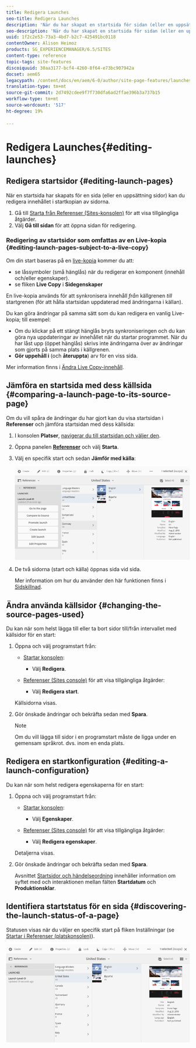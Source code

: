 ```yaml
---
title: Redigera Launches
seo-title: Redigera Launches
description: 'När du har skapat en startsida för sidan (eller en uppsättning sidor) kan du redigera innehållet i startkopian av sidorna. '
seo-description: 'När du har skapat en startsida för sidan (eller en uppsättning sidor) kan du redigera innehållet i startkopian av sidorna. '
uuid: 1f2c2e53-73a3-4bd7-b2c7-425491bc0118
contentOwner: Alison Heimoz
products: SG_EXPERIENCEMANAGER/6.5/SITES
content-type: reference
topic-tags: site-features
discoiquuid: 30aa3177-bcf4-4260-8f64-e73bc907942a
docset: aem65
legacypath: /content/docs/en/aem/6-0/author/site-page-features/launches
translation-type: tm+mt
source-git-commit: 2d7492cdee9f7f730dfa6ad2ffae396b3a737b15
workflow-type: tm+mt
source-wordcount: '517'
ht-degree: 19%

---
```



# Redigera Launches{#editing-launches}

## Redigera startsidor {#editing-launch-pages}

När en startsida har skapats för en sida (eller en uppsättning sidor) kan du redigera innehållet i startkopian av sidorna.

1. Gå till [Starta från Referenser (Sites-konsolen)](/help/sites-authoring/launches.md#launches-in-references-sites-console) för att visa tillgängliga åtgärder.
1. Välj **Gå till sidan** för att öppna sidan för redigering.

### Redigering av startsidor som omfattas av en Live-kopia {#editing-launch-pages-subject-to-a-live-copy}

Om din start baseras på en [live-kopia](/help/sites-administering/msm.md) kommer du att:

* se låssymboler (små hänglås) när du redigerar en komponent (innehåll och/eller egenskaper).
* se fliken **Live Copy** i **Sidegenskaper**

En live-kopia används för att synkronisera innehåll *från* källgrenen *till* startgrenen (för att hålla startsidan uppdaterad med ändringarna i källan).

Du kan göra ändringar på samma sätt som du kan redigera en vanlig Live-kopia; till exempel:

* Om du klickar på ett stängt hänglås bryts synkroniseringen och du kan göra nya uppdateringar av innehållet när du startar programmet. När du har låst upp (öppet hänglås) skrivs inte ändringarna över av ändringar som gjorts på samma plats i källgrenen.
* **Gör uppehåll i** (och **återuppta**) arv för en viss sida.

Mer information finns i [Ändra Live Copy-innehåll](/help/sites-administering/msm-livecopy.md#changing-live-copy-content).

## Jämföra en startsida med dess källsida {#comparing-a-launch-page-to-its-source-page}

Om du vill spåra de ändringar du har gjort kan du visa startsidan i **Referenser** och jämföra startsidan med dess källsida:

1. I konsolen **Platser**, [navigerar du till startsidan och väljer den](/help/sites-authoring/basic-handling.md#viewingandselectingyourresources).
1. Öppna panelen **[Referenser](/help/sites-authoring/basic-handling.md#references)** och välj **Starta**.
1. Välj en specifik start och sedan **Jämför med källa**:

   ![screen-shot_2019-03-05at121952](assets/screen-shot_2019-03-05at121952.png)

1. De två sidorna (start och källa) öppnas sida vid sida.

   Mer information om hur du använder den här funktionen finns i [Sidskillnad](/help/sites-authoring/page-diff.md).

## Ändra använda källsidor {#changing-the-source-pages-used}

Du kan när som helst lägga till eller ta bort sidor till/från intervallet med källsidor för en start:

1. Öppna och välj programstart från:

   * [Startar konsolen](/help/sites-authoring/launches.md#the-launches-console):

      * Välj **Redigera**.
   * [Referenser (Sites console)](/help/sites-authoring/launches.md#launches-in-references-sites-console) för att visa tillgängliga åtgärder:

      * Välj **Redigera start**.

   Källsidorna visas.

1. Gör önskade ändringar och bekräfta sedan med **Spara**.

   >[!NOTE]
   >
   >Om du vill lägga till sidor i en programstart måste de ligga under en gemensam språkrot. dvs. inom en enda plats.

## Redigera en startkonfiguration {#editing-a-launch-configuration}

Du kan när som helst redigera egenskaperna för en start:

1. Öppna och välj programstart från:

   * [Startar konsolen](/help/sites-authoring/launches.md#the-launches-console):

      * Välj **Egenskaper**.
   * [Referenser (Sites console)](/help/sites-authoring/launches.md#launches-in-references-sites-console) för att visa tillgängliga åtgärder:

      * Välj **Redigera egenskaper**.

   Detaljerna visas.

1. Gör önskade ändringar och bekräfta sedan med **Spara**.

   Avsnittet [Startsidor och händelseordning](/help/sites-authoring/launches.md#launches-the-order-of-events) innehåller information om syftet med och interaktionen mellan fälten **Startdatum** och **Produktionsklar**.

## Identifiera startstatus för en sida {#discovering-the-launch-status-of-a-page}

Statusen visas när du väljer en specifik start på fliken Inställningar (se [Startar i Referenser (platskonsolen)](/help/sites-authoring/launches.md#launches-in-references-sites-console)).

![screen-shot_2019-03-05at121901](assets/screen-shot_2019-03-05at121901.png)
